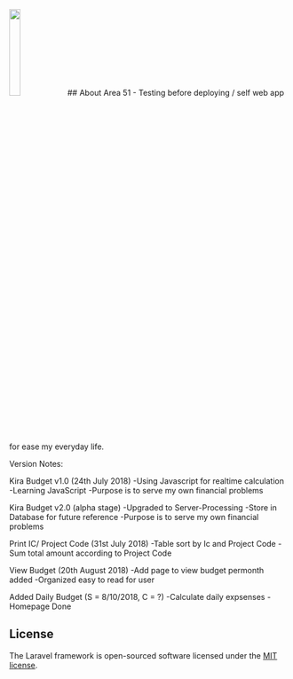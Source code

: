 <img src="https://www.artlogic.com.au/sites/default/files/imagecache/product_full/graham-s-area-51-artlogic.jpg" width="20%">
## About Area 51
- Testing before deploying / self web app for ease my everyday life.

Version Notes:

Kira Budget v1.0 (24th July 2018)
-Using Javascript for realtime calculation
-Learning JavaScript
-Purpose is to serve my own financial problems

Kira Budget v2.0 (alpha stage)
-Upgraded to Server-Processing
-Store in Database for future reference
-Purpose is to serve my own financial problems

Print IC/ Project Code (31st July 2018)
-Table sort by Ic and Project Code
-Sum total amount according to Project Code

View Budget (20th August 2018)
-Add page to view budget permonth added
-Organized easy to read for user

Added Daily Budget (S = 8/10/2018, C = ?)
-Calculate daily expsenses
-Homepage Done




## License
The Laravel framework is open-sourced software licensed under the [MIT license](https://opensource.org/licenses/MIT).
